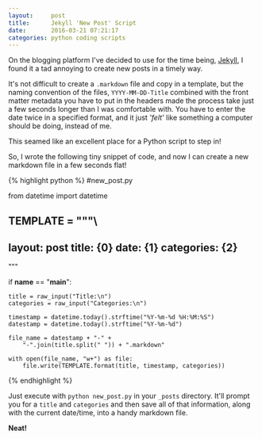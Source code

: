 ```yaml
---
layout:     post
title:      Jekyll 'New Post' Script
date:       2016-03-21 07:21:17
categories: python coding scripts
---
```


On the blogging platform I've decided to use for the time being, [Jekyll](https://jekyllrb.com/), I found it a tad annoying to create new posts in a timely way.

It's not difficult to create a `.markdown` file and copy in a template, but the naming convention of the files, `YYYY-MM-DD-Title` combined with the front matter metadata you have to put in the headers made the process take just a few seconds longer than I was comfortable with. You have to enter the date twice in a specified format, and it just *'felt'* like something a computer should be doing, instead of me.

This seamed like an excellent place for a Python script to step in!

So, I wrote the following tiny snippet of code, and now I can create a new markdown file in a few seconds flat!

{% highlight python %}
#new_post.py

from datetime import datetime

TEMPLATE = """\
---
layout:     post
title:      {0}
date:       {1}
categories: {2}
---

"""

if __name__ == "__main__":

	title = raw_input("Title:\n")
	categories = raw_input("Categories:\n")

	timestamp = datetime.today().strftime("%Y-%m-%d %H:%M:%S")
	datestamp = datetime.today().strftime("%Y-%m-%d")

	file_name = datestamp + "-" + 
		"-".join(title.split(" ")) + ".markdown"
	
	with open(file_name, "w+") as file:
		file.write(TEMPLATE.format(title, timestamp, categories))
{% endhighlight %}

Just execute with `python new_post.py` in your `_posts` directory. It'll prompt you for a `title` and `categories` and then save all of that information, along with the current date/time, into a handy markdown file. 

**Neat!**
